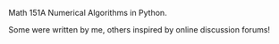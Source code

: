 Math 151A Numerical Algorithms in Python.

Some were written by me, others inspired by online discussion forums!